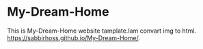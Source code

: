 # My-Dream-Home
This is My-Dream-Home website tamplate.Iam convart img to html.
https://sabbirhoss.github.io/My-Dream-Home/.
